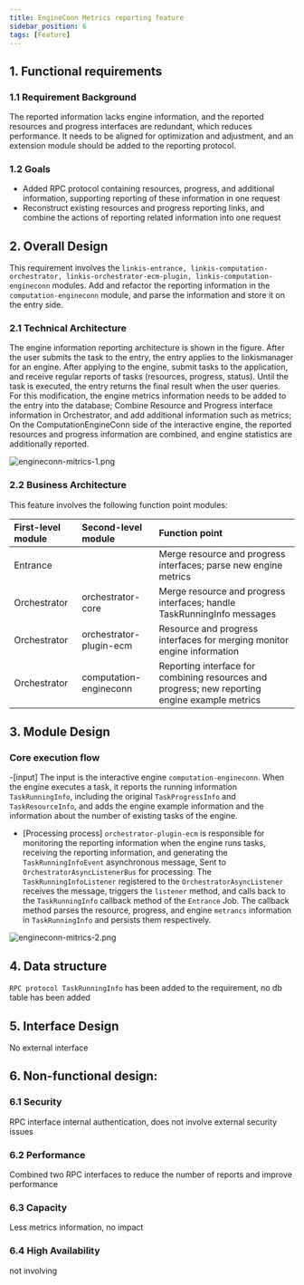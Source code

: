 ```yaml
---
title: EngineConn Metrics reporting feature
sidebar_position: 6
tags: [Feature]
---
```



## 1. Functional requirements
### 1.1 Requirement Background
The reported information lacks engine information, and the reported resources and progress interfaces are redundant, which reduces performance. It needs to be aligned for optimization and adjustment, and an extension module should be added to the reporting protocol.

### 1.2 Goals
- Added RPC protocol containing resources, progress, and additional information, supporting reporting of these information in one request
- Reconstruct existing resources and progress reporting links, and combine the actions of reporting related information into one request

## 2. Overall Design

This requirement involves the `linkis-entrance, linkis-computation-orchestrator, linkis-orchestrator-ecm-plugin, linkis-computation-engineconn` modules. Add and refactor the reporting information in the `computation-engineconn` module, and parse the information and store it on the entry side.

### 2.1 Technical Architecture

The engine information reporting architecture is shown in the figure. After the user submits the task to the entry, the entry applies to the linkismanager for an engine.
After applying to the engine, submit tasks to the application, and receive regular reports of tasks (resources, progress, status). Until the task is executed, the entry returns the final result when the user queries.
For this modification, the engine metrics information needs to be added to the entry into the database;
Combine Resource and Progress interface information in Orchestrator, and add additional information such as metrics;
On the ComputationEngineConn side of the interactive engine, the reported resources and progress information are combined, and engine statistics are additionally reported.

![engineconn-mitrics-1.png](/Images-zh/Architecture/EngineConn/engineconn-mitrics-1.png)


### 2.2 Business Architecture
This feature involves the following function point modules:

| First-level module | Second-level module | Function point |
| :------------ | :------------ | :------------ |
| Entrance | | Merge resource and progress interfaces; parse new engine metrics |
| Orchestrator | orchestrator-core | Merge resource and progress interfaces; handle TaskRunningInfo messages |
| Orchestrator | orchestrator-plugin-ecm | Resource and progress interfaces for merging monitor engine information |
| Orchestrator | computation-engineconn | Reporting interface for combining resources and progress; new reporting engine example metrics |


## 3. Module Design
### Core execution flow
-\[input] The input is the interactive engine `computation-engineconn`. When the engine executes a task, it reports the running information `TaskRunningInfo`, including the original `TaskProgressInfo` and `TaskResourceInfo`, and adds the engine example information and the information about the number of existing tasks of the engine.
- \[Processing process] `orchestrator-plugin-ecm` is responsible for monitoring the reporting information when the engine runs tasks, receiving the reporting information, and generating the `TaskRunningInfoEvent` asynchronous message,
  Sent to `OrchestratorAsyncListenerBus` for processing. The `TaskRunningInfoListener` registered to the `OrchestratorAsyncListener` receives the message, triggers the `listener` method, and calls back to the `TaskRunningInfo` callback method of the `Entrance` Job.
  The callback method parses the resource, progress, and engine `metrancs` information in `TaskRunningInfo` and persists them respectively.

![engineconn-mitrics-2.png](/Images-zh/Architecture/EngineConn/engineconn-mitrics-2.png)

## 4. Data structure

`RPC protocol TaskRunningInfo` has been added to the requirement, no db table has been added

## 5. Interface Design
No external interface

## 6. Non-functional design:
### 6.1 Security
RPC interface internal authentication, does not involve external security issues

### 6.2 Performance
Combined two RPC interfaces to reduce the number of reports and improve performance

### 6.3 Capacity
Less metrics information, no impact

### 6.4 High Availability
not involving







